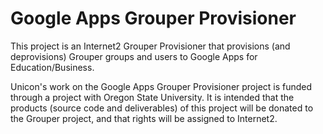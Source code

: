 Google Apps Grouper Provisioner
==============================

This project is an Internet2 Grouper Provisioner that provisions (and deprovisions) Grouper groups and users to Google Apps for Education/Business. 

Unicon's work on the Google Apps Grouper Provisioner project is funded through a project with Oregon State University. It is intended that the products (source code and deliverables) of this project will be donated to the Grouper project, and that rights will be assigned to Internet2.
